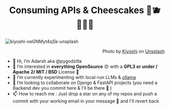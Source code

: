 # <p align=center>Consuming APIs & Cheescakes 🍰🫐🧑🏻‍💻</p>
![kiyoshi-oeGNMyt4qSk-unsplash](https://github.com/pygodzilla/pygodzilla/assets/155787540/f96d42d2-1ec3-4003-80c7-10a909311dd1)
<p align=right>Photo by <a href="https://unsplash.com/@kiyoshi_jpg?utm_content=creditCopyText&utm_medium=referral&utm_source=unsplash">Kiyoshi</a> on <a href="https://unsplash.com/photos/closeup-photo-of-gray-iguana-oeGNMyt4qSk?utm_content=creditCopyText&utm_medium=referral&utm_source=unsplash">Unsplash</a></p>

- 👋 Hi, I’m  Adarsh aka @pygodzilla 
- 👀 I’m interested in **everything OpenSource** 😍 with a **GPL3 or under / Apache 2/ MIT / BSD** License **🙏**
- 🌱 I’m currently experimenting with local-run LLMs & <a href="https://ollama.ai/">ollama </a> 
- 💞️ I’m looking to collaborate on Django & FastAPI projects (you need a Backend dev you commit here & I'll be there **🤍** )
- 📫 How to reach me : Just drop a star on any of my repos and push a commit with your working email in your message 🥺 and I'll revert back 
